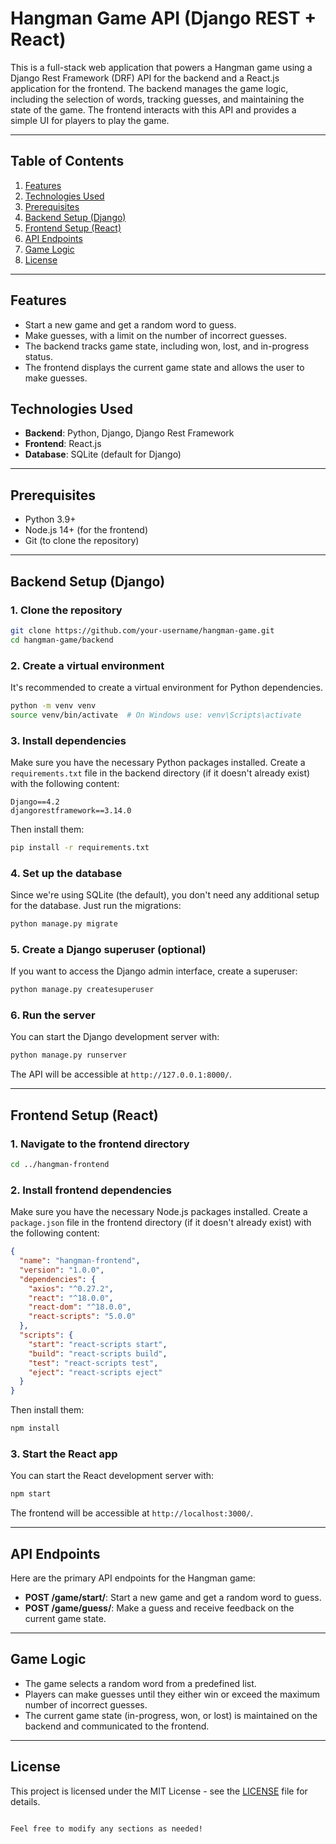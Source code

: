 # Hangman Game API (Django REST + React)

This is a full-stack web application that powers a Hangman game using a Django Rest Framework (DRF) API for the backend and a React.js application for the frontend. The backend manages the game logic, including the selection of words, tracking guesses, and maintaining the state of the game. The frontend interacts with this API and provides a simple UI for players to play the game.

---

## Table of Contents

1. [Features](#features)
2. [Technologies Used](#technologies-used)
3. [Prerequisites](#prerequisites)
4. [Backend Setup (Django)](#backend-setup-django)
5. [Frontend Setup (React)](#frontend-setup-react)
6. [API Endpoints](#api-endpoints)
7. [Game Logic](#game-logic)
8. [License](#license)

---

## Features

- Start a new game and get a random word to guess.
- Make guesses, with a limit on the number of incorrect guesses.
- The backend tracks game state, including won, lost, and in-progress status.
- The frontend displays the current game state and allows the user to make guesses.

## Technologies Used

- **Backend**: Python, Django, Django Rest Framework
- **Frontend**: React.js
- **Database**: SQLite (default for Django)

---

## Prerequisites

- Python 3.9+
- Node.js 14+ (for the frontend)
- Git (to clone the repository)

---

## Backend Setup (Django)

### 1. Clone the repository

```bash
git clone https://github.com/your-username/hangman-game.git
cd hangman-game/backend
```

### 2. Create a virtual environment

It's recommended to create a virtual environment for Python dependencies.

```bash
python -m venv venv
source venv/bin/activate  # On Windows use: venv\Scripts\activate
```

### 3. Install dependencies

Make sure you have the necessary Python packages installed. Create a `requirements.txt` file in the backend directory (if it doesn't already exist) with the following content:

```plaintext
Django==4.2
djangorestframework==3.14.0
```

Then install them:

```bash
pip install -r requirements.txt
```

### 4. Set up the database

Since we're using SQLite (the default), you don't need any additional setup for the database. Just run the migrations:

```bash
python manage.py migrate
```

### 5. Create a Django superuser (optional)

If you want to access the Django admin interface, create a superuser:

```bash
python manage.py createsuperuser
```

### 6. Run the server

You can start the Django development server with:

```bash
python manage.py runserver
```

The API will be accessible at `http://127.0.0.1:8000/`.

--- 

## Frontend Setup (React)

### 1. Navigate to the frontend directory

```bash
cd ../hangman-frontend
```

### 2. Install frontend dependencies

Make sure you have the necessary Node.js packages installed. Create a `package.json` file in the frontend directory (if it doesn't already exist) with the following content:

```json
{
  "name": "hangman-frontend",
  "version": "1.0.0",
  "dependencies": {
    "axios": "^0.27.2",
    "react": "^18.0.0",
    "react-dom": "^18.0.0",
    "react-scripts": "5.0.0"
  },
  "scripts": {
    "start": "react-scripts start",
    "build": "react-scripts build",
    "test": "react-scripts test",
    "eject": "react-scripts eject"
  }
}
```

Then install them:

```bash
npm install
```

### 3. Start the React app

You can start the React development server with:

```bash
npm start
```

The frontend will be accessible at `http://localhost:3000/`.

---

## API Endpoints

Here are the primary API endpoints for the Hangman game:

- **POST /game/start/**: Start a new game and get a random word to guess.
- **POST /game/guess/**: Make a guess and receive feedback on the current game state.

---

## Game Logic

- The game selects a random word from a predefined list.
- Players can make guesses until they either win or exceed the maximum number of incorrect guesses.
- The current game state (in-progress, won, or lost) is maintained on the backend and communicated to the frontend.

---

## License

This project is licensed under the MIT License - see the [LICENSE](LICENSE) file for details.
```

Feel free to modify any sections as needed!
